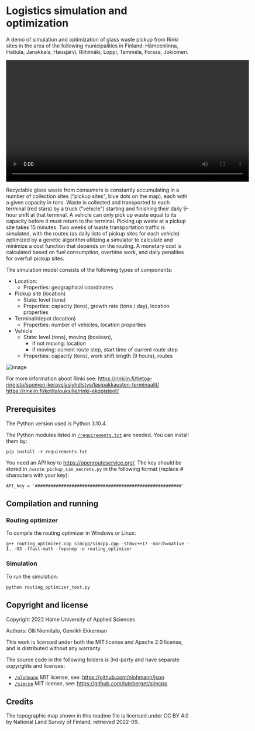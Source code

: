 # Logistics simulation and optimization

A demo of simulation and optimization of glass waste pickup from Rinki sites in the area of the following municipalities in Finland: Hämeenlinna, Hattula, Janakkala, Hausjärvi, Riihimäki, Loppi, Tammela, Forssa, Jokioinen.

<video src='https://user-images.githubusercontent.com/60920087/192505697-90068524-3c6b-4b08-8659-9126d52cef62.mov' width=664></video>

Recyclable glass waste from consumers is constantly accumulating in a number of collection sites ("pickup sites", blue dots on the map), each with a given capacity in tons. Waste is collected and transported to each terminal (red stars) by a truck ("vehicle") starting and finishing their daily 9-hour shift at that terminal. A vehicle can only pick up waste equal to its capacity before it must return to the terminal. Picking up waste at a pickup site takes 15 minutes. Two weeks of waste transportation traffic is simulated, with the routes (as daily lists of pickup sites for each vehicle) optimized by a genetic algorithm utilizing a simulator to calculate and minimize a cost function that depends on the routing. A monetary cost is calculated based on fuel consumption, overtime work, and daily penalties for overfull pickup sites.

The simulation model consists of the following types of components:
* Location:
  * Properties: geographical coordinates
* Pickup site (location)
  * State: level (tons)
  * Properties: capacity (tons), growth rate (tons / day), location properties
* Terminal/depot (location)
  * Properties: number of vehicles, location properties
* Vehicle
  * State: level (tons), moving (boolean),
    * if not moving: location
    * if moving: current route step, start time of current route step
  * Properties: capacity (tons), work shift length (9 hours), routes

![image](https://user-images.githubusercontent.com/60920087/192998041-495b250e-d262-4e15-ae31-f1093a18a166.png)

For more information about Rinki see:
https://rinkiin.fi/tietoa-ringista/suomen-kerayslasiyhdistys/lasipakkausten-terminaalit/
https://rinkiin.fi/kotitalouksille/rinki-ekopisteet/

## Prerequisites

The Python version used is Python 3.10.4.

The Python modules listed in [`/requirements.txt`](requirements.txt) are needed. You can install them by:

`pip install -r requirements.txt`

You need an API key to https://openrouteservice.org/. The key should be stored in `/waste_pickup_sim_secrets.py` in the following format (replace # characters with your key):

`API_key = '########################################################'`

## Compilation and running

### Routing optimizer

To compile the routing optimizer in Windows or Linux:

`g++ routing_optimizer.cpp simcpp/simcpp.cpp -std=c++17 -march=native -I. -O3 -ffast-math -fopenmp -o routing_optimizer`

### Simulation

To run the simulation:

`python routing_optimizer_test.py`

## Copyright and license

Copyright 2022 Häme University of Applied Sciences

Authors: Olli Niemitalo, Genrikh Ekkerman

This work is licensed under both the MIT license and Apache 2.0 license, and is distributed without any warranty.

The source code in the following folders is 3rd-party and have separate copyrights and licenses:
* [`/nlohmann`](nlohmann) MIT license, see: https://github.com/nlohmann/json
* [`/simcpp`](simcpp) MIT license, see: https://github.com/luteberget/simcpp

## Credits

The topographic map shown in this readme file is licensed under CC BY 4.0 by National Land Survey of Finland, retrieved 2022-09.
